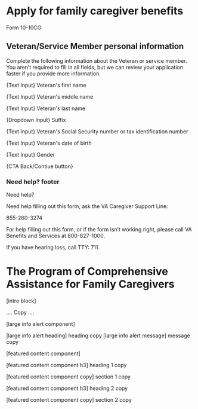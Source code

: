 # Apply for family caregiver benefits
Form 10-10CG

## Veteran/Service Member personal information

Complete the following information about the Veteran or service member. You aren’t required to fill in all fields, but we can review your application faster if you provide more information.

{Text Input} Veteran's first name

{Text Input} Veteran's middle name 

{Text Input} Veteran's last name 

{Dropdown Input} Suffix 

{Text Input} Veteran's Social Security number or tax identification number

{Text Input} Veteran's date of birth

{Text Input} Gender

{CTA Back/Contiue button} 


### Need help? footer  

Need help?

Need help filling out this form,  ask the VA Caregiver Support Line: 

855-260-3274

For help filling out this form, or if the form isn’t working right, 
please call VA Benefits and Services at 800-827-1000.

If you have hearing loss, call TTY: 711.

# The Program of Comprehensive Assistance for Family Caregivers	

[intro block]

.... Copy ....

[large info alert component]

[large info alert heading] heading copy
[large info alert message] message copy

[featured content component]

[featured content component h3] heading 1 copy

[featured content component copy] section 1 copy

[featured content component h3] heading 2 copy

[featured content component copy] section 2 copy
